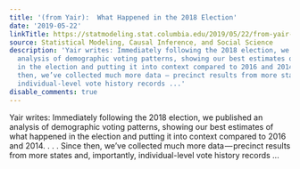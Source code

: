 ```yaml
---
title: '(from Yair):  What Happened in the 2018 Election'
date: '2019-05-22'
linkTitle: https://statmodeling.stat.columbia.edu/2019/05/22/from-yair-what-happened-in-the-2018-election/
source: Statistical Modeling, Causal Inference, and Social Science
description: 'Yair writes: Immediately following the 2018 election, we published an
  analysis of demographic voting patterns, showing our best estimates of what happened
  in the election and putting it into context compared to 2016 and 2014. . . . Since
  then, we’ve collected much more data — precinct results from more states and, importantly,
  individual-level vote history records ...'
disable_comments: true
---
```

Yair writes: Immediately following the 2018 election, we published an analysis of demographic voting patterns, showing our best estimates of what happened in the election and putting it into context compared to 2016 and 2014. . . . Since then, we’ve collected much more data — precinct results from more states and, importantly, individual-level vote history records ...